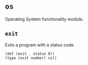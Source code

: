 # `os`

Operating System functionality module.

## `exit`

Exits a program with a status code.

```cloe
(def (exit . status 0))
(type (exit number) nil)
```
